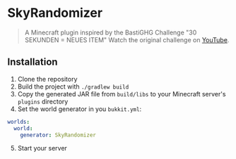 # SkyRandomizer
> A Minecraft plugin inspired by the BastiGHG Challenge "30 SEKUNDEN = NEUES ITEM"
> Watch the original challenge on [YouTube](https://www.youtube.com/watch?v=X1rXPrWWMGw).
## Installation
1. Clone the repository
2. Build the project with `./gradlew build`
3. Copy the generated JAR file from `build/libs` to your Minecraft server's `plugins` directory
4. Set the world generator in you `bukkit.yml`:
```yaml
worlds:
  world:
    generator: SkyRandomizer
```
5. Start your server